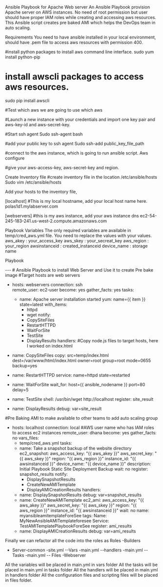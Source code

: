 Ansible Playbook for Apache Web server
An Ansible Playbook provision Apache server on AWS instances. No need of root permission but user should have proper IAM roles while creating and accessing aws resources. This Ansible script creates pre baked AMI which helps the DevOps team in auto scaling.

Requirements
You need to have ansible installed in your local environment, should have .pem file to access aws resources with permission 400. 

#install python packages to install aws command line interface.
sudo yum install python-pip

# install awscli packages to access aws resources.
sudo pip install awscli

#Test which aws we are going to use
which aws

#Launch a new instance with your credentials and import one key pair and aws-key-id and aws-secret-key.

#Start ssh agent
Sudo ssh-agent bash

#add your public key to ssh agent
Sudo ssh-add public_key_file_path

#connect to the aws instance, which is going to run ansible script.
Aws configure

#give your aws-access-key, aws-secret-key and region.

Create Inventory file
#create inventory file in the location /etc/ansible/hosts
Sudo vim /etc/ansible/hosts

Add your hosts to the inventory file,

[localhost]
#This is my local hostname, add your local host name here.
polas1d1.mylabserver.com

[webservers]
#this is my aws instance, add your aws instance dns
ec2-54-245-183-241.us-west-2.compute.amazonaws.com


Playbook Variables
The only required variables are available in temp/cred_aws.yml file. You need to replace the values with your values.
aws_akey : your_access_key
aws_skey : your_secreat_key
aws_region : your_region
awsinstanceid : created_instanceid
device_name : storage name

Playbook 

--- # Ansible Playbook to install Web Server and Use it to create Pre bake image 
#Target hosts are web servers
- hosts: webservers 
  connection: ssh   
  remote_user: ec2-user
  become: yes
  gather_facts: yes
  tasks:
  - name: Apache server installation started
    yum: name={{ item }} state=latest
    with_items:
      - httpd
      - wget
    notify:
      - CopySiteFiles
      - RestartHTTPD
      - WaitForSite
      - TestSite
      - DisplayResults
  handlers:
#Copy node.js files to target hosts, here I worked on index.html

 - name: CopySiteFiles
    copy: src=temp/index.html dest=/var/www/html/index.html owner=root group=root mode=0655 backup=yes
  - name: RestartHTTPD
    service: name=httpd state=restarted
  - name: WaitForSite
    wait_for: host={{ ansible_nodename }} port=80 delay=5
  - name: TestSite
    shell: /usr/bin/wget http://localhost
    register: site_result
  - name: DisplayResults
    debug: var=site_result


#Pre Baking AMI to make available to other teams to add auto scaling group
- hosts: localhost
  connection: local
#AWS user name who has IAM roles to access ec2 instances
  remote_user: dhana
  become: yes
  gather_facts: no
  vars_files:
  - temp/cred_aws.yml
  tasks:
  - name: Take a snapshot backup of the website directory
    ec2_snapshot:
      aws_access_key: "{{ aws_akey }}"
      aws_secret_key: "{{ aws_skey }}"
      region: "{{ aws_region }}"
      instance_id: "{{ awsinstanceid }}"
      device_name: "{{ device_name }}"
      description: Initial Playbook Static Site Deployment Backup
      wait: no
    register: snapshot_results
    notify:
    - DisplaySnapshotResults
    - CreateNewAMITemplate
    - DisplayAMICreationResults
  handlers:
  - name: DisplaySnapshotResults
    debug: var=snapshot_results
  - name: CreateNewAMITemplate
    ec2_ami:
      aws_access_key: "{{ aws_akey }}"
      aws_secret_key: "{{ aws_skey }}"
      region: "{{ aws_region }}"
      instance_id: "{{ awsinstanceid }}"
      wait: no
      name: myansibleamitemplateForeSee
      tags:
        Name: MyNewAnsibleAMITemplateforesee
        Service: TestAMITemplatePlaybookForeSee
    register: ami_results
  - name: DisplayAMICreationResults
    debug: var=ami_results




Finally we can refactor all the code into the roles as
Roles
  -Builders
  - Server-common
          -site.yml
      --Vars
         -main.yml
      --handlers
         -main.yml
      -- Tasks
         -main.yml
      -- Files
-Webserver


All the variables will be placed in  main.yml in vars folder
All the tasks will be placed in main.yml in tasks folder
All the handlers will be placed in main.yml in handlers folder
All the configuration files and scripting files will be placed in files folder.

